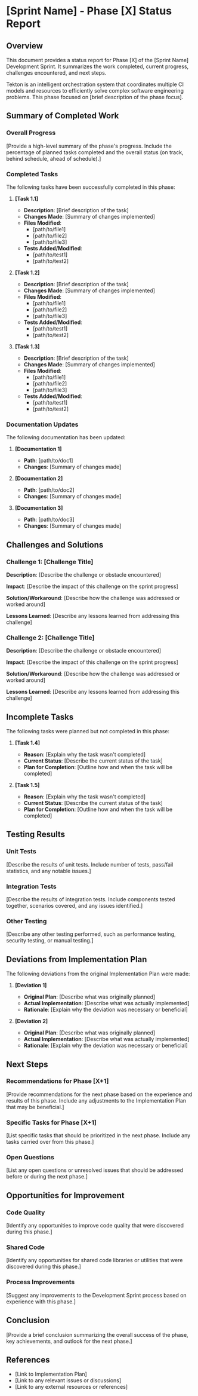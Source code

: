 # [Sprint Name] - Phase [X] Status Report

## Overview

This document provides a status report for Phase [X] of the [Sprint Name] Development Sprint. It summarizes the work completed, current progress, challenges encountered, and next steps.

Tekton is an intelligent orchestration system that coordinates multiple CI models and resources to efficiently solve complex software engineering problems. This phase focused on [brief description of the phase focus].

## Summary of Completed Work

### Overall Progress

[Provide a high-level summary of the phase's progress. Include the percentage of planned tasks completed and the overall status (on track, behind schedule, ahead of schedule).]

### Completed Tasks

The following tasks have been successfully completed in this phase:

1. **[Task 1.1]**
   - **Description**: [Brief description of the task]
   - **Changes Made**: [Summary of changes implemented]
   - **Files Modified**: 
     - [path/to/file1]
     - [path/to/file2]
     - [path/to/file3]
   - **Tests Added/Modified**:
     - [path/to/test1]
     - [path/to/test2]

2. **[Task 1.2]**
   - **Description**: [Brief description of the task]
   - **Changes Made**: [Summary of changes implemented]
   - **Files Modified**: 
     - [path/to/file1]
     - [path/to/file2]
     - [path/to/file3]
   - **Tests Added/Modified**:
     - [path/to/test1]
     - [path/to/test2]

3. **[Task 1.3]**
   - **Description**: [Brief description of the task]
   - **Changes Made**: [Summary of changes implemented]
   - **Files Modified**: 
     - [path/to/file1]
     - [path/to/file2]
     - [path/to/file3]
   - **Tests Added/Modified**:
     - [path/to/test1]
     - [path/to/test2]

### Documentation Updates

The following documentation has been updated:

1. **[Documentation 1]**
   - **Path**: [path/to/doc1]
   - **Changes**: [Summary of changes made]

2. **[Documentation 2]**
   - **Path**: [path/to/doc2]
   - **Changes**: [Summary of changes made]

3. **[Documentation 3]**
   - **Path**: [path/to/doc3]
   - **Changes**: [Summary of changes made]

## Challenges and Solutions

### Challenge 1: [Challenge Title]

**Description**: [Describe the challenge or obstacle encountered]

**Impact**: [Describe the impact of this challenge on the sprint progress]

**Solution/Workaround**: [Describe how the challenge was addressed or worked around]

**Lessons Learned**: [Describe any lessons learned from addressing this challenge]

### Challenge 2: [Challenge Title]

**Description**: [Describe the challenge or obstacle encountered]

**Impact**: [Describe the impact of this challenge on the sprint progress]

**Solution/Workaround**: [Describe how the challenge was addressed or worked around]

**Lessons Learned**: [Describe any lessons learned from addressing this challenge]

## Incomplete Tasks

The following tasks were planned but not completed in this phase:

1. **[Task 1.4]**
   - **Reason**: [Explain why the task wasn't completed]
   - **Current Status**: [Describe the current status of the task]
   - **Plan for Completion**: [Outline how and when the task will be completed]

2. **[Task 1.5]**
   - **Reason**: [Explain why the task wasn't completed]
   - **Current Status**: [Describe the current status of the task]
   - **Plan for Completion**: [Outline how and when the task will be completed]

## Testing Results

### Unit Tests

[Describe the results of unit tests. Include number of tests, pass/fail statistics, and any notable issues.]

### Integration Tests

[Describe the results of integration tests. Include components tested together, scenarios covered, and any issues identified.]

### Other Testing

[Describe any other testing performed, such as performance testing, security testing, or manual testing.]

## Deviations from Implementation Plan

The following deviations from the original Implementation Plan were made:

1. **[Deviation 1]**
   - **Original Plan**: [Describe what was originally planned]
   - **Actual Implementation**: [Describe what was actually implemented]
   - **Rationale**: [Explain why the deviation was necessary or beneficial]

2. **[Deviation 2]**
   - **Original Plan**: [Describe what was originally planned]
   - **Actual Implementation**: [Describe what was actually implemented]
   - **Rationale**: [Explain why the deviation was necessary or beneficial]

## Next Steps

### Recommendations for Phase [X+1]

[Provide recommendations for the next phase based on the experience and results of this phase. Include any adjustments to the Implementation Plan that may be beneficial.]

### Specific Tasks for Phase [X+1]

[List specific tasks that should be prioritized in the next phase. Include any tasks carried over from this phase.]

### Open Questions

[List any open questions or unresolved issues that should be addressed before or during the next phase.]

## Opportunities for Improvement

### Code Quality

[Identify any opportunities to improve code quality that were discovered during this phase.]

### Shared Code

[Identify any opportunities for shared code libraries or utilities that were discovered during this phase.]

### Process Improvements

[Suggest any improvements to the Development Sprint process based on experience with this phase.]

## Conclusion

[Provide a brief conclusion summarizing the overall success of the phase, key achievements, and outlook for the next phase.]

## References

- [Link to Implementation Plan]
- [Link to any relevant issues or discussions]
- [Link to any external resources or references]